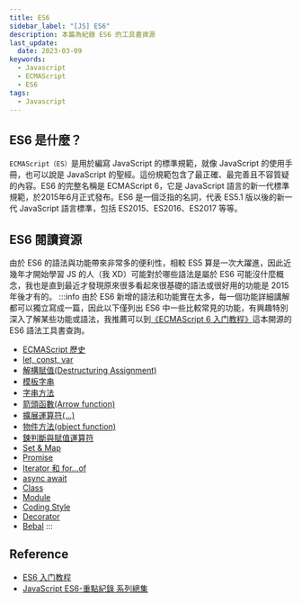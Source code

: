 ```yaml
---
title: ES6
sidebar_label: "[JS] ES6"
description: 本篇為紀錄 ES6 的工具書資源
last_update:
  date: 2023-03-09
keywords:
  - Javascript
  - ECMAScript
  - ES6
tags:
  - Javascript
---
```


## **ES6 是什麼？**
`ECMAScript（ES）`是用於編寫 JavaScript 的標準規範，就像 JavaScript 的使用手冊，也可以說是 JavaScript 的聖經。這份規範包含了最正確、最完善且不容質疑的內容。ES6 的完整名稱是 ECMAScript 6，它是 JavaScript 語言的新一代標準規範，於2015年6月正式發布。ES6 是一個泛指的名詞，代表 ES5.1 版以後的新一代 JavaScript 語言標準，包括 ES2015、ES2016、ES2017 等等。


## **ES6 閱讀資源**
由於 ES6 的語法與功能帶來非常多的便利性，相較 ES5 算是一次大躍進，因此近幾年才開始學習 JS 的人（我 XD）可能對於哪些語法是屬於 ES6 可能沒什麼概念，我也是直到最近才發現原來很多看起來很基礎的語法或很好用的功能是 2015 年後才有的。
:::info
由於 ES6 新增的語法和功能實在太多，每一個功能詳細講解都可以獨立寫成一篇，因此以下僅列出 ES6 中一些比較常見的功能，有興趣特別深入了解某些功能或語法，我推薦可以到[《ECMAScript 6 入门教程》](https://es6.ruanyifeng.com/)這本開源的 ES6 語法工具書查詢。

- [ECMAScript 歷史](https://es6.ruanyifeng.com/#docs/intro#ECMAScript-%E7%9A%84%E5%8E%86%E5%8F%B2)
- [let, const, var](https://es6.ruanyifeng.com/#docs/let)
- [解構賦值(Destructuring Assignment)](https://es6.ruanyifeng.com/#docs/destructuring)
- [模板字串](https://es6.ruanyifeng.com/#docs/string#%E6%A8%A1%E6%9D%BF%E5%AD%97%E7%AC%A6%E4%B8%B2)
- [字串方法](https://es6.ruanyifeng.com/#docs/string-methods)
- [箭頭函數(Arrow function)](https://es6.ruanyifeng.com/#docs/function#%E7%AE%AD%E5%A4%B4%E5%87%BD%E6%95%B0)
- [擴展運算符(...)](https://es6.ruanyifeng.com/#docs/array)
- [物件方法(object function)](https://es6.ruanyifeng.com/#docs/object-methods)
- [鍊判斷與賦值運算符](https://es6.ruanyifeng.com/#docs/operator)
- [Set & Map](https://es6.ruanyifeng.com/#docs/set-map)
- [Promise](https://es6.ruanyifeng.com/#docs/promise)
- [Iterator 和 for...of](https://es6.ruanyifeng.com/#docs/iterator)
- [async await](https://es6.ruanyifeng.com/#docs/async)
- [Class](https://es6.ruanyifeng.com/#docs/class)
- [Module](https://es6.ruanyifeng.com/#docs/module)
- [Coding Style](https://es6.ruanyifeng.com/#docs/style)
- [Decorator](https://es6.ruanyifeng.com/#docs/decorator)
- [Bebal](https://es6.ruanyifeng.com/#docs/intro#Babel-%E8%BD%AC%E7%A0%81%E5%99%A8)
:::

## **Reference**
- [ES6 入门教程](https://es6.ruanyifeng.com/)
- [JavaScript ES6-重點紀錄 系列總集](https://ithelp.ithome.com.tw/articles/10197716)

